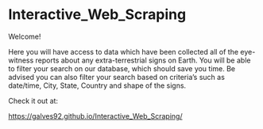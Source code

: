 # Interactive_Web_Scraping

Welcome! 

Here you will have access to data which have been collected all of the eye-witness reports about any extra-terrestrial signs on Earth. You will be able to filter your search on our database, which should save you time. Be advised you can also filter your search based on criteria’s such as date/time, City, State, Country and shape of the signs.

Check it out at:

https://galves92.github.io/Interactive_Web_Scraping/
